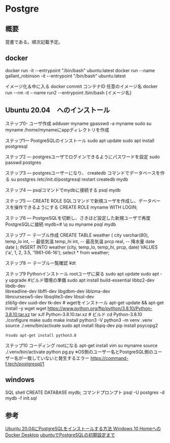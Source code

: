 # Postgre

## 概要
覚書である。順次記載予定。

## docker
docker run -it --entrypoint "/bin/bash" ubuntu:latest
docker run --name gallant_robinson -it --entrypoint "/bin/bash" ubuntu:latest

イメージ化＆中に入る
    docker commit コンテナID 任意のイメージ名
    docker run --rm -it --name run2 --entrypoint /bin/bash {イメージ名}


## Ubuntu 20.04　へのインストール

ステップ0- ユーザ作成
    adduser myname
    gpasswd -a myname sudo
    su myname
    /home/mynameにappディレクトリを作成

ステップ1— PostgreSQLのインストール
    sudo apt update
    sudo apt install postgresql

ステップ2 — postgresユーザでログインできるようにパスワードを設定
    sudo passwd postgres

ステップ3 — postgresユーザーになり、 createdb コマンドでデータベースを作る
    su postgres
    /etc/init.d/postgresql restart
    createdb mydb

ステップ4 — psqlコマンドでmydbに接続する
    psql mydb

ステップ5 — CREATE ROLE SQLコマンドで新規ユーザを作成し、データベースを操作できるようにする
    CREATE ROLE myname WITH LOGIN;

ステップ6 — PostgreSQLを切断し、さきほど設定した新規ユーザで再度PostgreSQLに接続
    mydb=# \q
    su myname
    psql mydb

ステップ7 ー テーブル作成
CREATE TABLE weather (
    city            varchar(80),
    temp_lo         int,           -- 最低気温
    temp_hi         int,           -- 最高気温
    prcp            real,          -- 降水量
    date            date
);
INSERT INTO weather (city, temp_lo, temp_hi, prcp, date) VALUES ('a', 1, 2, 3.5, '1961-06-16');
select * from weather;

ステップ8 ー テーブル一覧確認
    ¥dt

ステップ9 Pythonインストール
    rootユーザに戻る
    sudo apt update
    sudo apt -y upgrade
        #ビルド環境の準備
        sudo apt install build-essential libbz2-dev libdb-dev \
        libreadline-dev libffi-dev libgdbm-dev liblzma-dev \
        libncursesw5-dev libsqlite3-dev libssl-dev \
        zlib1g-dev uuid-dev tk-dev
        # wgetをインストール
        apt-get update && apt-get install -y wget
    wget https://www.python.org/ftp/python/3.8.10/Python-3.8.10.tar.xz
    tar xJf Python-3.8.10.tar.xz
        # ビルド
        cd Python-3.8.10
        ./configure
        make
        sudo make install
    python3 -V
    python3 -m venv .venv
    source ./.venv/bin/activate
    sudo apt install libpq-dev
    pip install psycopg2

    ※sudo apt-get install python3.8

ステップ10 コーディング
    rootになる
    apt-get install vim
    su myname
    source ./.venv/bin/activate
    python pg.py
        ※OS側のユーザー名とPostgreSQL側のユーザー名が一致していないと発生するエラー
        https://command-f.tech/postgresql/1


## windows
SQL shell
    CREATE DATABASE mydb;
コマンドプロンプト
    psql -U postgres -d mydb -f init.sql


## 参考
[Ubuntu 20.04にPostgreSQLをインストールする方法 ](https://www.digitalocean.com/community/tutorials/how-to-install-postgresql-on-ubuntu-20-04-quickstart-ja)
[Windows 10 HomeへのDocker Desktop](https://qiita.com/zaki-lknr/items/db99909ba1eb27803456)
[ubuntuでPostgreSQLの初期設定まで](https://chanyoshi.hatenablog.com/entry/2018/10/13/072244)
